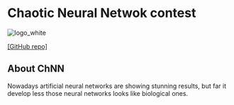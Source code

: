 # Chaotic Neural Netwok contest
![logo_white](https://user-images.githubusercontent.com/39711437/128076420-c9792357-3d45-4978-84cf-a1b98a036100.png)

[[GitHub repo]](https://github.com/dimitree54/ChNN)

## About ChNN
Nowadays artificial neural networks are showing stunning results, but far it develop less those neural networks looks like biological ones.
